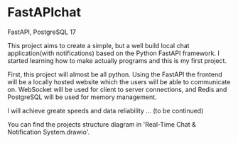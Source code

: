 # FastAPIchat
FastAPI, PostgreSQL 17


This project aims to create a simple, but a well build 
local chat application(with notifications) based on the 
Python FastAPI framework. I started learning how to make
actually programs and this is my first project.

First, this project will almost be all python. Using the 
FastAPI the frontend will be a locally hosted website which 
the users will be able to communicate on. WebSocket will be 
used for client to server connections, and Redis and PostgreSQL 
will be used for memory management.

I will achieve greate speeds and data reliability ... (to be continued)

You can find the projects structure diagram in 
'Real-Time Chat & Notification System.drawio'. 